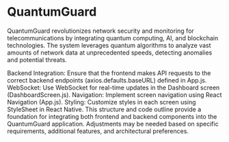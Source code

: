 # QuantumGuard
QuantumGuard revolutionizes network security and monitoring for telecommunications by integrating quantum computing, AI, and blockchain technologies. The system leverages quantum algorithms to analyze vast amounts of network data at unprecedented speeds, detecting anomalies and potential threats.

Backend Integration: Ensure that the frontend makes API requests to the correct backend endpoints (axios.defaults.baseURL) defined in App.js.
WebSocket: Use WebSocket for real-time updates in the Dashboard screen (DashboardScreen.js).
Navigation: Implement screen navigation using React Navigation (App.js).
Styling: Customize styles in each screen using StyleSheet in React Native.
This structure and code outline provide a foundation for integrating both frontend and backend components into the QuantumGuard application. Adjustments may be needed based on specific requirements, additional features, and architectural preferences.

